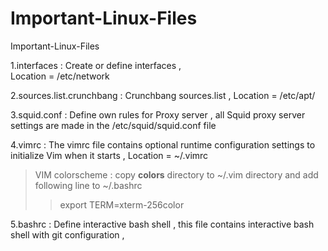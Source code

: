 # Important-Linux-Files
Important-Linux-Files

1.interfaces :
    Create or define interfaces ,    
    Location = /etc/network

2.sources.list.crunchbang :
    Crunchbang sources.list ,
    Location = /etc/apt/

3.squid.conf :
    Define own rules for Proxy server , all Squid proxy server settings are made in the /etc/squid/squid.conf file


4.vimrc :
   The vimrc file contains optional runtime configuration settings to initialize Vim when it starts ,
    Location = ~/.vimrc
>VIM colorscheme : copy **colors** directory to ~/.vim directory and add following line to ~/.bashrc
>> export TERM=xterm-256color

5.bashrc :
    Define interactive bash shell , this file contains interactive bash shell with git configuration ,
